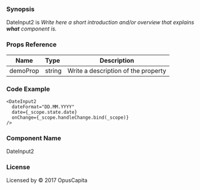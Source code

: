### Synopsis

DateInput2 is 
*Write here a short introduction and/or overview that explains **what** component is.*

### Props Reference

| Name                           | Type                    | Description                                                 |
| ------------------------------ | :---------------------- | ----------------------------------------------------------- |
| demoProp                       | string                  | Write a description of the property                         |

### Code Example

```
<DateInput2
  dateFormat="DD.MM.YYYY"
  date={_scope.state.date}
  onChange={_scope.handleChange.bind(_scope)}
/>
```

### Component Name

DateInput2

### License

Licensed by © 2017 OpusCapita

